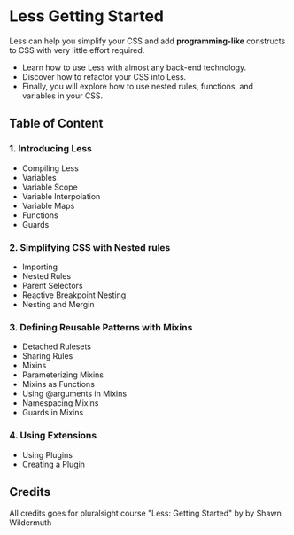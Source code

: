 # Less Getting Started

Less can help you simplify your CSS and add **programming-like** constructs to CSS with very little effort required.

- Learn how to use Less with almost any back-end technology.
- Discover how to refactor your CSS into Less.
- Finally, you will explore how to use nested rules, functions, and variables in your CSS.

## Table of Content

### 1. Introducing Less

- Compiling Less
- Variables
- Variable Scope
- Variable Interpolation
- Variable Maps
- Functions
- Guards

### 2. Simplifying CSS with Nested rules

- Importing
- Nested Rules
- Parent Selectors
- Reactive Breakpoint Nesting
- Nesting and Mergin

### 3. Defining Reusable Patterns with Mixins

- Detached Rulesets
- Sharing Rules
- Mixins
- Parameterizing Mixins
- Mixins as Functions
- Using @arguments in Mixins
- Namespacing Mixins
- Guards in Mixins

### 4. Using Extensions

- Using Plugins
- Creating a Plugin

## Credits

All credits goes for pluralsight course "Less: Getting Started" by by Shawn Wildermuth
